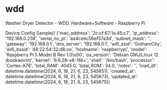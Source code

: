 # wdd
Washer Dryer Detector - WDD. Hardware+Software - Raspberry Pi

Device Config Sample//
{'mac_address': '2c:cf:67:1a:45:c7', 'ip_address': '192.168.0.238', 'serial_no_pi': 'aa4ceec56ef57a3d', 'subnet_mask': '', 'gateway': '192.168.0.1', 'dns_server': '192.168.0.1', 'wifi_ssid': 'GothamCity', 'wifi_bssid': '48:22:54:32:d8:ce', 'hostname': 'raspberrypi', 'model': 'Raspberry Pi 5 Model B Rev 1.0\x00', 'os_version': 'Debian GNU/Linux 12 (bookworm)', 'kernel': '6.6.28-v8-16k+', 'shell': '/bin/bash', 'processor': 'Cortex-A76', 'total_RAM': 4045.0, 'total_ROM': 34.0, 'notes': '', 'load_dt': datetime.datetime(2024, 6, 18, 21, 6, 23, 545651), 'created_at': datetime.datetime(2024, 6, 18, 21, 6, 23, 545673), 'updated_at': datetime.datetime(2024, 6, 18, 21, 6, 23, 545675)}
